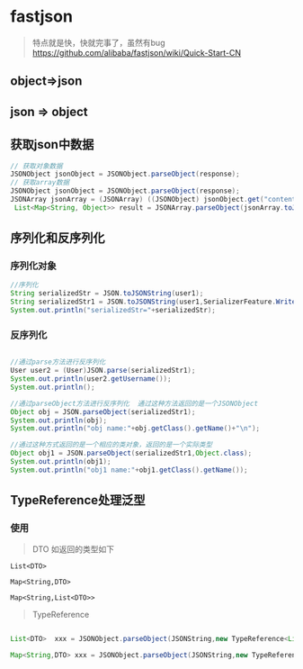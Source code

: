 


# fastjson


> 特点就是快，快就完事了，虽然有bug
> https://github.com/alibaba/fastjson/wiki/Quick-Start-CN



## object=>json



## json => object



## 获取json中数据

```java
// 获取对象数据
JSONObject jsonObject = JSONObject.parseObject(response);
// 获取array数据
JSONObject jsonObject = JSONObject.parseObject(response);
JSONArray jsonArray = (JSONArray) ((JSONObject) jsonObject.get("content")).get("rows");
 List<Map<String, Object>> result = JSONArray.parseObject(jsonArray.toJSONString(), List.class);
```



## 序列化和反序列化



### 序列化对象

```java
//序列化
String serializedStr = JSON.toJSONString(user1);
String serializedStr1 = JSON.toJSONString(user1,SerializerFeature.WriteClassName);
System.out.println("serializedStr="+serializedStr);

```



### 反序列化

```java

//通过parse方法进行反序列化
User user2 = (User)JSON.parse(serializedStr1);
System.out.println(user2.getUsername());
System.out.println();

//通过parseObject方法进行反序列化  通过这种方法返回的是一个JSONObject
Object obj = JSON.parseObject(serializedStr1);
System.out.println(obj);
System.out.println("obj name:"+obj.getClass().getName()+"\n");

//通过这种方式返回的是一个相应的类对象，返回的是一个实际类型
Object obj1 = JSON.parseObject(serializedStr1,Object.class);
System.out.println(obj1);
System.out.println("obj1 name:"+obj1.getClass().getName());


```


## TypeReference处理泛型


### 使用

> DTO 如返回的类型如下

```
List<DTO>

Map<String,DTO>

Map<String,List<DTO>>

```

> TypeReference

```java

List<DTO>  xxx = JSONObject.parseObject(JSONString,new TypeReference<List<DTO>>() {});

Map<String,DTO> xxx = JSONObject.parseObject(JSONString,new TypeReference<Map<String,DTO>>() {});
 
```






